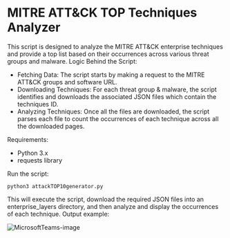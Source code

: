 # MITRE ATT&CK TOP Techniques Analyzer
This script is designed to analyze the MITRE ATT&CK enterprise techniques and provide a top list based on their occurrences across various threat groups and malware. Logic Behind the Script:
- Fetching Data: The script starts by making a request to the MITRE ATT&CK groups and software URL.
- Downloading Techniques: For each threat group & malware, the script identifies and downloads the associated JSON files which contain the techniques ID.
- Analyzing Techniques: Once all the files are downloaded, the script parses each file to count the occurrences of each technique across all the downloaded pages.

Requirements:
- Python 3.x
- requests library

Run the script:
```
python3 attackTOP10generator.py
```

This will execute the script, download the required JSON files into an enterprise_layers directory, and then analyze and display the occurrences of each technique. Output example:

![MicrosoftTeams-image](https://github.com/semelnyk/mittreATTACK/assets/97104452/8e0153ba-0a09-4007-b530-b8a2767b127b)

